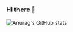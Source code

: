 ### Hi there 👋

![Anurag's GitHub stats](https://github-readme-stats.vercel.app/api?username=Podvysotskyi&count_private=true&show_icons=true&theme=transparent)


<!--
**Podvysotskyi/Podvysotskyi** is a ✨ _special_ ✨ repository because its `README.md` (this file) appears on your GitHub profile.

Here are some ideas to get you started:

- 🔭 I’m currently working on ...
- 🌱 I’m currently learning ...
- 👯 I’m looking to collaborate on ...
- 🤔 I’m looking for help with ...
- 💬 Ask me about ...
- 📫 How to reach me: ...
- 😄 Pronouns: ...
- ⚡ Fun fact: ...
-->
